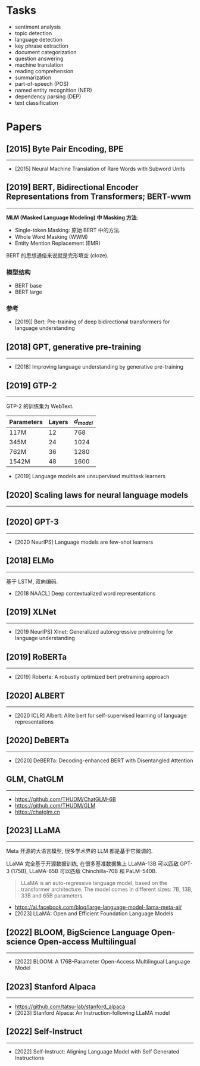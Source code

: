# Tasks
- sentiment analysis
- topic detection
- language detection
- key phrase extraction
- document categorization
- question answering
- machine translation
- reading comprehension
- summarization
- part-of-speech (POS)
- named entity recognition (NER)
- dependency parsing (DEP)
- text classification


# Papers

## [2015] Byte Pair Encoding, BPE
----
- [2015] Neural Machine Translation of Rare Words with Subword Units


## [2019] BERT, Bidirectional Encoder Representations from Transformers; BERT-wwm 
---
**MLM (Masked Language Modeling) 中 Masking 方法**:
- Single-token Masking: 原始 BERT 中的方法.
- Whole Word Masking (WWM)
- Entity Mention Replacement (EMR)

BERT 的思想通俗来说就是完形填空 (cloze).

### 模型结构
- BERT base
- BERT large

### 参考
- [2019]] Bert: Pre-training of deep bidirectional transformers for language understanding

## [2018] GPT, generative pre-training
----
- [2018] Improving language understanding by generative pre-training


## [2019] GTP-2
----
GTP-2 的训练集为 WebText.

Parameters | Layers | $d_{model}$
-----------|--------|--------------
117M       | 12     | 768
345M       | 24     | 1024
762M       | 36     | 1280
1542M      | 48     | 1600

- [2019] Language models are unsupervised multitask learners

## [2020] Scaling laws for neural language models
----

## [2020] GPT-3
----
- [2020 NeurIPS] Language models are few-shot learners

## [2018] ELMo
----
基于 LSTM, 双向编码.

- [2018 NAACL] Deep contextualized word representations

## [2019] XLNet
----
- [2019 NeurIPS] Xlnet: Generalized autoregressive pretraining for language understanding

## [2019] RoBERTa
---
- [2019] Roberta: A robustly optimized bert pretraining approach

## [2020] ALBERT
---
- [2020 ICLR] Albert: Alite bert for self-supervised learning of language representations

## [2020] DeBERTa
---
- [2020] DeBERTa: Decoding-enhanced BERT with Disentangled Attention

## GLM, ChatGLM
----
- https://github.com/THUDM/ChatGLM-6B
- https://github.com/THUDM/GLM
- https://chatglm.cn

## [2023] LLaMA
----
Meta 开源的大语言模型, 很多学术界的 LLM 都是基于它微调的.

LLaMA 完全基于开源数据训练, 在很多基准数据集上 LLaMA-13B 可以匹敌 GPT-3 (175B), LLaMA-65B 可以匹敌 Chinchilla-70B 和 PaLM-540B.

> LLaMA is an auto-regressive language model, based on the transformer architecture. The model comes in different sizes: 7B, 13B, 33B and 65B parameters.

- https://ai.facebook.com/blog/large-language-model-llama-meta-ai/
- [2023] LLaMA: Open and Efficient Foundation Language Models

## [2022] BLOOM, BigScience Language Open-science Open-access Multilingual
----
- [2022] BLOOM: A 176B-Parameter Open-Access Multilingual Language Model

## [2023] Stanford Alpaca
----
- https://github.com/tatsu-lab/stanford_alpaca
- [2023] Stanford Alpaca: An Instruction-following LLaMA model

## [2022] Self-Instruct
----
- [2022] Self-Instruct: Aligning Language Model with Self Generated Instructions


